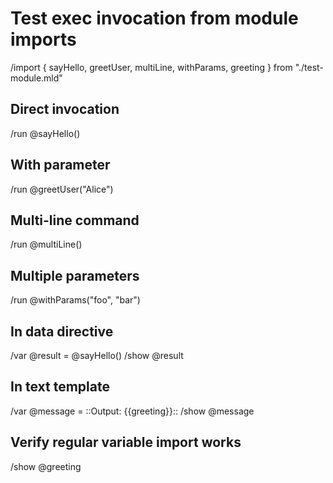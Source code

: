 # Test exec invocation from module imports

/import { sayHello, greetUser, multiLine, withParams, greeting } from "./test-module.mld"

## Direct invocation
/run @sayHello()

## With parameter
/run @greetUser("Alice")

## Multi-line command
/run @multiLine()

## Multiple parameters
/run @withParams("foo", "bar")

## In data directive
/var @result = @sayHello()
/show @result

## In text template
/var @message = ::Output: {{greeting}}::
/show @message

## Verify regular variable import works
/show @greeting